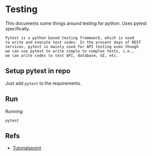 # Testing

This documents some things around testing for python.
Uses pytest specifically.


```
Pytest is a python based testing framework, which is used
to write and execute test codes. In the present days of REST
services, pytest is mainly used for API testing even though
we can use pytest to write simple to complex tests, i.e.,
we can write codes to test API, database, UI, etc.
```

## Setup pytest in repo

Just add `pytest` to the requirements.


## Run

Running:
```
pytest
```






## Refs

- [Tutorialspoint](https://www.tutorialspoint.com/pytest)
